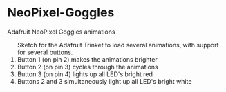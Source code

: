 # NeoPixel-Goggles
Adafruit NeoPixel Goggles animations
<ol>Sketch for the Adafruit Trinket to load several animations, with support for several buttons.
<li>Button 1 (on pin 2) makes the animations brighter</li>
<li>Button 2 (on pin 3) cycles through the animations</li>
<li>Button 3 (on pin 4) lights up all LED's bright red</li>
<li>Buttons 2 and 3 simultaneously light up all LED's bright white</li>
</ol>